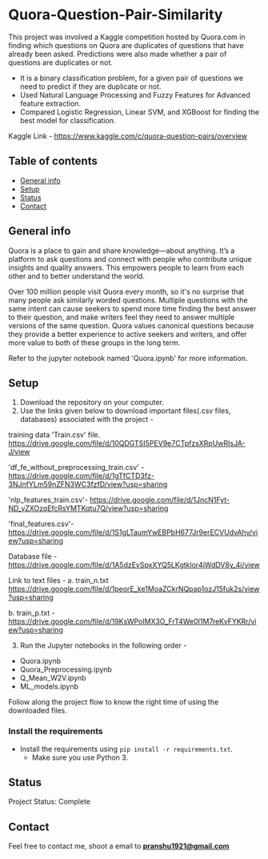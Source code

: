 # Quora-Question-Pair-Similarity
This project was involved a Kaggle competition hosted by Quora.com in finding which questions on Quora are duplicates of questions that have already been asked. Predictions were also made whether a pair of questions are duplicates or not.

- It is a binary classification problem, for a given pair of questions we need to predict if they are duplicate or not.
- Used Natural Language Processing and Fuzzy Features for Advanced feature extraction.
- Compared Logistic Regression, Linear SVM, and XGBoost for finding the best model for classification.

Kaggle Link -
https://www.kaggle.com/c/quora-question-pairs/overview


## Table of contents
* [General info](#general-info)
* [Setup](#setup)
* [Status](#status)
* [Contact](#contact)

## General info

Quora is a place to gain and share knowledge—about anything. It’s a platform to ask questions and connect with people who contribute unique insights and quality answers. This empowers people to learn from each other and to better understand the world.

Over 100 million people visit Quora every month, so it's no surprise that many people ask similarly worded questions. Multiple questions with the same intent can cause seekers to spend more time finding the best answer to their question, and make writers feel they need to answer multiple versions of the same question. Quora values canonical questions because they provide a better experience to active seekers and writers, and offer more value to both of these groups in the long term.

Refer to the jupyter notebook named 'Quora.ipynb' for more information.

## Setup

1. Download the repository on your computer.
2. Use the links given below to download important files(.csv files, databases) associated with the project -

training data 'Train.csv' file.
https://drive.google.com/file/d/10QDGTSI5PEV9e7CTpfzsXRpUwRIsJA-J/view

'df_fe_without_preprocessing_train.csv' -
https://drive.google.com/file/d/1gTfCTD3fz-3NJnfYLm59nZFN3WC3fzfD/view?usp=sharing

'nlp_features_train.csv'- 
https://drive.google.com/file/d/1JncN1Fyt-ND_yZXOzqEfcRsYMTKqtu7Q/view?usp=sharing

'final_features.csv'-
https://drive.google.com/file/d/1S1gLTaumYwEBPbH677Jr9erECVUdvAhv/view?usp=sharing

Database file -
https://drive.google.com/file/d/1A5dzEvSpxXYQ5LKgtklor4jWdDV8y_4i/view

Link to text files -
a. train_n.txt
https://drive.google.com/file/d/1peorE_ke1MoaZCkrNQpap1ozJ15fuk2s/view?usp=sharing

b. train_p.txt -
https://drive.google.com/file/d/19KsWPoIMX3O_FrT4We0I1M7reKvFYKRr/view?usp=sharing


3. Run the Jupyter notebooks in the following order -

- Quora.ipynb
- Quora_Preprocessing.ipynb
- Q_Mean_W2V.ipynb
- ML_models.ipynb

Follow along the project flow to know the right time of using the downloaded files.

### Install the requirements
 
* Install the requirements using `pip install -r requirements.txt`.
    * Make sure you use Python 3.
    

## Status
Project Status: Complete


## Contact
Feel free to contact me, shoot a email to **pranshu1921@gmail.com**

